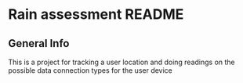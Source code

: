 # Rain assessment README

## General Info
This is a project for tracking a user location and doing readings on the possible data connection types for the user device
